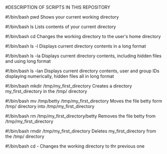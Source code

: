 #DESCRIPTION OF SCRIPTS IN THIS REPOSITORY

#!/bin/bash
pwd
Shows your current working directory

#!/bin/bash
ls
Lists contents of your current directory

#!/bin/bash
cd
Changes the working directory to the user's home directory

#!/bin/bash
ls -l
Displays current directory contents in a long format

#!/bin/bash
ls -la
Displays current directory contents, including hidden files and using long format

#!/bin/bash
ls -lan
Displays current directory contents, user and group IDs displaying numerically, hidden files all in long format

#!/bin/bash
mkdir /tmp/my_first_directory
Creates a directory my_first_directory in the /tmp/ directory

#!/bin/bash
mv /tmp/betty /tmp/my_first_directory
Moves the file betty form /tmp/ directory into /tmp/my_first_directory

#!/bin/bash
rm /tmp/my_first_directory/betty
Removes the file betty from /tmp/my_first_directory

#!/bin/bash
rmdir /tmp/my_first_directory
Deletes my_first_directory from the /tmp/ directory

#!/bin/bash
cd -
Changes the working directory to thr previous one


